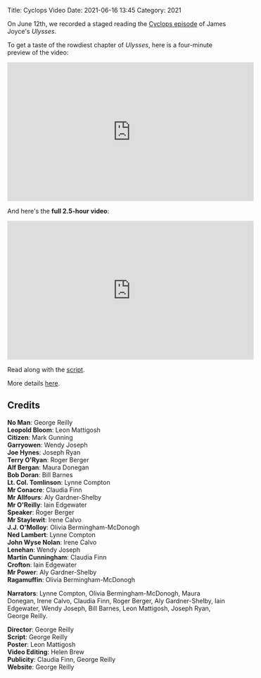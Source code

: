 Title: Cyclops Video
Date: 2021-06-16 13:45
Category: 2021

On June 12th, we recorded a staged reading the
[Cyclops episode]({filename}2021.md) of James Joyce's *Ulysses*.

To get a taste of the rowdiest chapter of *Ulysses*,
here is a four-minute preview of the video:

<iframe width="560" height="315" frameborder="0"
        src="https://www.youtube.com/embed/w1_lTMm-I1M"
        title="YouTube video player"
        allow="accelerometer; autoplay; clipboard-write; encrypted-media; gyroscope; picture-in-picture"
        allowfullscreen>
</iframe>

And here's the **full 2.5-hour video**:

<iframe width="560" height="315" frameborder="0"
        src="https://www.youtube.com/embed/AYsu2ZuQtGA"
        title="YouTube video player"
        allow="accelerometer; autoplay; clipboard-write; encrypted-media; gyroscope; picture-in-picture"
        allowfullscreen>
</iframe>

Read along with the [script]({filename}/scripts/cyclops.pdf).

More details [here]({filename}2021.md).

## Credits


**No Man**:             George Reilly<br/>
**Leopold Bloom**:      Leon Mattigosh<br/>
**Citizen**:            Mark Gunning<br/>
**Garryowen**:          Wendy Joseph<br/>
**Joe Hynes**:          Joseph Ryan<br/>
**Terry O'Ryan**:       Roger Berger<br/>
**Alf Bergan**:         Maura Donegan<br/>
**Bob Doran**:          Bill Barnes<br/>
**Lt. Col. Tomlinson**: Lynne Compton<br/>
**Mr Conacre**:         Claudia Finn<br/>
**Mr Allfours**:        Aly Gardner-Shelby<br/>
**Mr O'Reilly**:        Iain Edgewater<br/>
**Speaker**:            Roger Berger<br/>
**Mr Staylewit**:       Irene Calvo<br/>
**J.J. O'Molloy**:      Olivia Bermingham-McDonogh<br/>
**Ned Lambert**:        Lynne Compton<br/>
**John Wyse Nolan**:    Irene Calvo<br/>
**Lenehan**:            Wendy Joseph<br/>
**Martin Cunningham**:  Claudia Finn<br/>
**Crofton**:            Iain Edgewater<br/>
**Mr Power**:           Aly Gardner-Shelby<br/>
**Ragamuffin**:         Olivia Bermingham-McDonogh<br/>

**Narrators**: Lynne Compton, Olivia Bermingham-McDonogh, Maura Donegan,
Irene Calvo, Claudia Finn, Roger Berger, Aly Gardner-Shelby,
Iain Edgewater, Wendy Joseph, Bill Barnes, Leon Mattigosh,
Joseph Ryan, George Reilly.

**Director**: George Reilly<br/>
**Script**: George Reilly<br/>
**Poster**: Leon Mattigosh<br/>
**Video Editing**: Helen Brew<br/>
**Publicity**: Claudia Finn, George Reilly<br/>
**Website**: George Reilly

